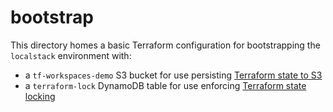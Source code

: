 # bootstrap

This directory homes a basic Terraform configuration for bootstrapping the
`localstack` environment with:

* a `tf-workspaces-demo` S3 bucket for use persisting [Terraform state to S3](https://developer.hashicorp.com/terraform/language/state/remote)
* a `terraform-lock` DynamoDB table for use enforcing [Terraform state locking](https://developer.hashicorp.com/terraform/language/state/locking)

